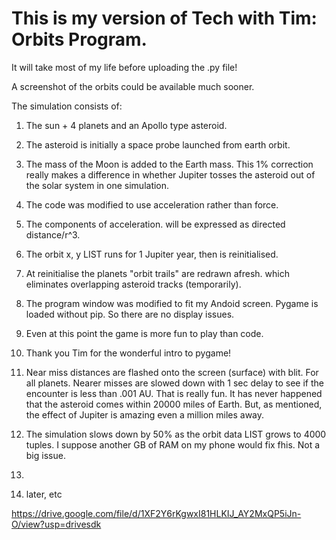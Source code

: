 
# This is my version of Tech with Tim: Orbits Program. 

It will take most of my life before uploading the .py file!

A screenshot of the orbits could be available much  sooner.

The simulation consists of:

1. The sun + 4 planets and an Apollo type asteroid.
2. The asteroid is initially a space probe launched from earth orbit.
3. The mass of the Moon is added to the Earth mass. This 1% correction really makes a difference in whether Jupiter tosses the asteroid out of the solar system in one simulation.
4. The code was modified to use acceleration rather than force.
5. The components of acceleration. will be expressed as directed distance/r^3.
6. The orbit x, y LIST runs for 1 Jupiter year, then is reinitialised.
7. At reinitialise the planets "orbit trails" are redrawn afresh. which eliminates overlapping asteroid tracks (temporarily).
8. The program window was modified to fit my Andoid screen. Pygame is loaded without pip. So there are no display issues.
9. Even at this point the game is more fun to play than code.
10. Thank you Tim for the wonderful intro to pygame!
11. Near miss distances are flashed onto the screen (surface) with blit. For all planets. Nearer misses are slowed down with 1 sec delay to see if the encounter is less than .001 AU.
That is really fun. It has never happened that the asteroid comes within 20000 miles of Earth. But, as mentioned, the effect of Jupiter is amazing even a million miles away.

12. The simulation  slows down by 50% as the orbit data LIST grows to 4000 tuples. I suppose another GB of RAM on my phone would fix fhis. Not a big issue.
13.
14. later, etc

https://drive.google.com/file/d/1XF2Y6rKgwxI81HLKIJ_AY2MxQP5iJn-O/view?usp=drivesdk
